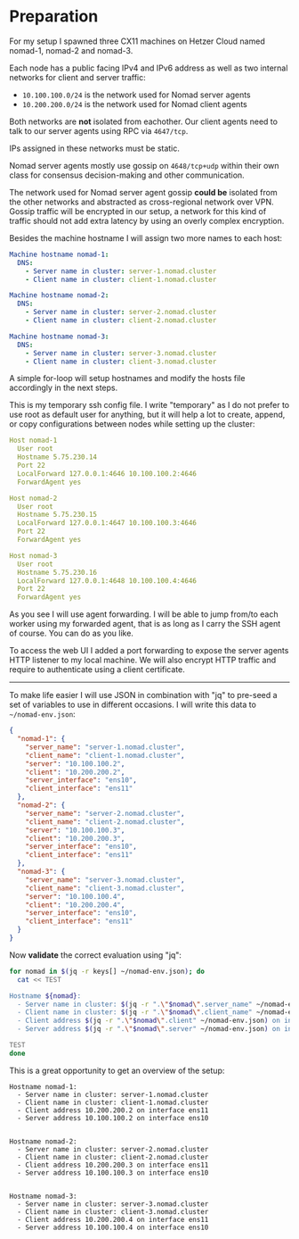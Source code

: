 # Preparation

For my setup I spawned three CX11 machines on Hetzer Cloud named nomad-1, nomad-2 and nomad-3.

Each node has a public facing IPv4 and IPv6 address as well as two internal networks for client and server traffic:

- `10.100.100.0/24` is the network used for Nomad server agents
- `10.200.200.0/24` is the network used for Nomad client agents

Both networks are **not** isolated from eachother. Our client agents need to talk to our server agents using RPC via `4647/tcp`.

IPs assigned in these networks must be static.

Nomad server agents mostly use gossip on `4648/tcp+udp` within their own class for consensus decision-making and other communication.

The network used for Nomad server agent gossip **could be** isolated from the other networks and abstracted as cross-regional network over VPN. Gossip traffic will be encrypted in our setup, a network for this kind of traffic should not add extra latency by using an overly complex encryption.

Besides the machine hostname I will assign two more names to each host:

```yaml
Machine hostname nomad-1:
  DNS:
    - Server name in cluster: server-1.nomad.cluster
    - Client name in cluster: client-1.nomad.cluster

Machine hostname nomad-2:
  DNS:
    - Server name in cluster: server-2.nomad.cluster
    - Client name in cluster: client-2.nomad.cluster

Machine hostname nomad-3:
  DNS:
    - Server name in cluster: server-3.nomad.cluster
    - Client name in cluster: client-3.nomad.cluster
```

A simple for-loop will setup hostnames and modify the hosts file accordingly in the next steps.

This is my temporary ssh config file. I write "temporary" as I do not prefer to use root as default user for anything, but it will help a lot to create, append, or copy configurations between nodes while setting up the cluster:

```yaml
Host nomad-1
  User root
  Hostname 5.75.230.14
  Port 22
  LocalForward 127.0.0.1:4646 10.100.100.2:4646
  ForwardAgent yes

Host nomad-2
  User root
  Hostname 5.75.230.15
  LocalForward 127.0.0.1:4647 10.100.100.3:4646
  Port 22
  ForwardAgent yes

Host nomad-3
  User root
  Hostname 5.75.230.16
  LocalForward 127.0.0.1:4648 10.100.100.4:4646
  Port 22
  ForwardAgent yes
```

As you see I will use agent forwarding. I will be able to jump from/to each worker using my forwarded agent, that is as long as I carry the SSH agent of course. You can do as you like.

To access the web UI I added a port forwarding to expose the server agents HTTP listener to my local machine. We will also encrypt HTTP traffic and require to authenticate using a client certificate.

---

To make life easier I will use JSON in combination with "jq" to pre-seed a set of variables to use in different occasions. I will write this data to `~/nomad-env.json`:

```json
{
  "nomad-1": {
    "server_name": "server-1.nomad.cluster",
    "client_name": "client-1.nomad.cluster",
    "server": "10.100.100.2",
    "client": "10.200.200.2",
    "server_interface": "ens10",
    "client_interface": "ens11"
  },
  "nomad-2": {
    "server_name": "server-2.nomad.cluster",
    "client_name": "client-2.nomad.cluster",
    "server": "10.100.100.3",
    "client": "10.200.200.3",
    "server_interface": "ens10",
    "client_interface": "ens11"
  },
  "nomad-3": {
    "server_name": "server-3.nomad.cluster",
    "client_name": "client-3.nomad.cluster",
    "server": "10.100.100.4",
    "client": "10.200.200.4",
    "server_interface": "ens10",
    "client_interface": "ens11"
  }
}
```

Now **validate** the correct evaluation using "jq":

```bash
for nomad in $(jq -r keys[] ~/nomad-env.json); do
  cat << TEST

Hostname ${nomad}:
  - Server name in cluster: $(jq -r ".\"$nomad\".server_name" ~/nomad-env.json)
  - Client name in cluster: $(jq -r ".\"$nomad\".client_name" ~/nomad-env.json)
  - Client address $(jq -r ".\"$nomad\".client" ~/nomad-env.json) on interface $(jq -r ".\"$nomad\".client_interface" ~/nomad-env.json)
  - Server address $(jq -r ".\"$nomad\".server" ~/nomad-env.json) on interface $(jq -r ".\"$nomad\".server_interface" ~/nomad-env.json)

TEST
done
```

This is a great opportunity to get an overview of the setup:

```
Hostname nomad-1:
  - Server name in cluster: server-1.nomad.cluster
  - Client name in cluster: client-1.nomad.cluster
  - Client address 10.200.200.2 on interface ens11
  - Server address 10.100.100.2 on interface ens10


Hostname nomad-2:
  - Server name in cluster: server-2.nomad.cluster
  - Client name in cluster: client-2.nomad.cluster
  - Client address 10.200.200.3 on interface ens11
  - Server address 10.100.100.3 on interface ens10


Hostname nomad-3:
  - Server name in cluster: server-3.nomad.cluster
  - Client name in cluster: client-3.nomad.cluster
  - Client address 10.200.200.4 on interface ens11
  - Server address 10.100.100.4 on interface ens10
```
